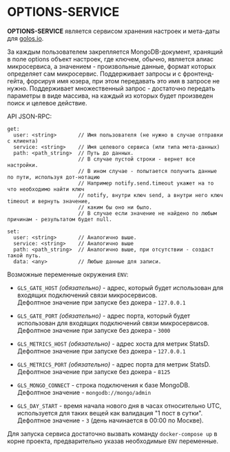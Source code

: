 # OPTIONS-SERVICE

**OPTIONS-SERVICE** является сервисом хранения настроек и мета-даты для [golos.io](https://golos.io).

За каждым пользователем закрепляется MongoDB-документ, хранящий в поле options объект настроек, где ключем, обычно,
является алиас микросервиса, а значением - произвольные данные, формат которых определяет сам микросервис.
Поддерживает запросы и с фронтенд-гейта, форсируя имя юзера, при этом передавать это имя в запросе не нужно.
Поддерживает множественный запрос - достаточно передать параметры в виде массива, на каждый из которых
будет произведен поиск и целевое действие.

API JSON-RPC:

 ```
 get:
   user: <string>       // Имя пользователя (не нужно в случае отправки с клиента)
   service: <string>    // Имя целевого сервиса (или типа мета-данных)
   path: <path_string>  // Путь до данных. 
                        // В случае пустой строки - вернет все настройки.
                        // В ином случае - попытается получить данные по пути, используя дот-нотацию
                        // Например notify.send.timeout укажет на то что необходимо найти ключ
                        // notify, внутри ключ send, а внутри него ключ timeout и вернуть значение,
                        // каким бы оно ни было.
                        // В случае если значение не найдено по любым причинам - результатом будет null.
   
 set:
   user: <string>       // Аналогично выше.
   service: <string>    // Аналогично выше
   path: <path_string>  // Аналогично выше, при отсутствии - создаст такой путь.
   data: <any>          // Любые данные для записи.
 ```

Возможные переменные окружения `ENV`:
   
  - `GLS_GATE_HOST` *(обязательно)* - адрес, который будет использован для входящих подключений связи микросервисов.  
   Дефолтное значение при запуске без докера - `127.0.0.1`
  
  - `GLS_GATE_PORT` *(обязательно)* - адрес порта, который будет использован для входящих подключений связи микросервисов.  
   Дефолтное значение при запуске без докера - `3000`
  
  - `GLS_METRICS_HOST` *(обязательно)* - адрес хоста для метрик StatsD.  
   Дефолтное значение при запуске без докера - `127.0.0.1`
        
  - `GLS_METRICS_PORT` *(обязательно)* - адрес порта для метрик StatsD.  
   Дефолтное значение при запуске без докера - `8125`
  
  - `GLS_MONGO_CONNECT` - строка подключения к базе MongoDB.  
   Дефолтное значение - `mongodb://mongo/admin`
  
  - `GLS_DAY_START` - время начала нового дня в часах относительно UTC, используется для таких вещей как валидация "1 пост в сутки".    
   Дефолтное значение - `3` (день начинается в 00:00 по Москве). 

Для запуска сервиса достаточно вызвать команду `docker-compose up` в корне проекта, предварительно указав необходимые `ENV` переменные.    
